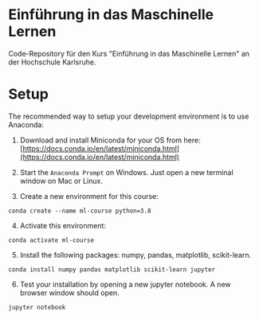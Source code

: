 # Einführung in das Maschinelle Lernen
Code-Repository für den Kurs "Einführung in das Maschinelle Lernen" an der Hochschule Karlsruhe.

# Setup

The recommended way to setup your development environment is to use Anaconda:
1. Download and install Miniconda for your OS from here: [https://docs.conda.io/en/latest/miniconda.html](https://docs.conda.io/en/latest/miniconda.html)

2. Start the `Anaconda Prompt` on Windows. Just open a new terminal window on Mac or Linux.

3. Create a new environment for this course:

`conda create --name ml-course python=3.8`

4. Activate this environment:

`conda activate ml-course`

5. Install the following packages: numpy, pandas, matplotlib, scikit-learn.

`conda install numpy pandas matplotlib scikit-learn jupyter`

6. Test your installation by opening a new jupyter notebook. A new browser window should open.

`jupyter notebook`



